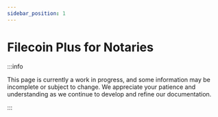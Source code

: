 ```yaml
---
sidebar_position: 1
---
```


# Filecoin Plus for Notaries

:::info

This page is currently a work in progress, and some information may be incomplete or subject to change. We appreciate your patience and understanding as we continue to develop and refine our documentation.

:::
